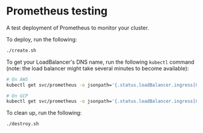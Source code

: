 # Prometheus testing

A test deployment of Prometheus to monitor your cluster.

To deploy, run the following:

```bash
./create.sh
```

To get your LoadBalancer's DNS name, run the following `kubectl` command
(note: the load balancer might take several minutes to become available):

```bash
# On AWS
kubectl get svc/prometheus -o jsonpath='{.status.loadBalancer.ingress[0].hostname}'

# On GCP
kubectl get svc/prometheus -o jsonpath='{.status.loadBalancer.ingress[0].ip}'
```

To clean up, run the following:

```bash
./destroy.sh
```
